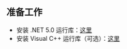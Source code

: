 <!-- zh-CN/quickstart.md -->

## 准备工作
- 安装 .NET 5.0 运行库：[这里](https://dotnet.microsoft.com/download/dotnet/thank-you/runtime-desktop-5.0.9-windows-x64-installer)
- 安装 Visual C++ 运行库（可选）：[这里](https://github.com/abbodi1406/vcredist/releases)
